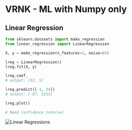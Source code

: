 # VRNK - ML with Numpy only

## Linear Regression

```python
from sklearn.datasets import make_regression
from linear_regression import LinearRegression

X, y = make_regression(n_features=1, noise=65)

lreg = LinearRegression()
lreg.fit(X, y)

lreg.coef_
# output: [92, 5]

lreg.predict([-1, 24])
# output: [-87, 2213]

lreg.plot()

# Need Confidence interval

```

![Linear Regressions]('lin_reg_plot.png')
